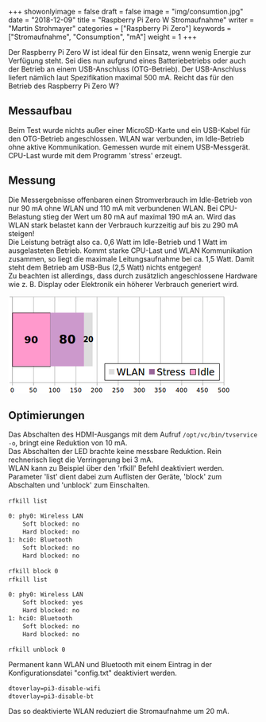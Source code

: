 ﻿+++
showonlyimage = false
draft = false
image = "img/consumtion.jpg"
date = "2018-12-09"
title = "Raspberry Pi Zero W Stromaufnahme"
writer = "Martin Strohmayer"
categories = ["Raspberry Pi Zero"] 
keywords = ["Stromaufnahme", "Consumption", "mA"]
weight = 1
+++


Der Raspberry Pi Zero W ist ideal für den Einsatz, wenn wenig Energie zur Verfügung steht. Sei dies nun aufgrund eines Batteriebetriebs oder auch der Betrieb an einem USB-Anschluss (OTG-Betrieb). Der USB-Anschluss liefert nämlich laut Spezifikation maximal 500 mA. Reicht das für den Betrieb des Raspberry Pi Zero W?
<!--more-->

## Messaufbau

Beim Test wurde nichts außer einer MicroSD-Karte und ein USB-Kabel für den OTG-Betrieb angeschlossen. WLAN war verbunden, im Idle-Betrieb ohne aktive Kommunikation. Gemessen wurde mit einem USB-Messgerät. CPU-Last wurde mit dem Programm 'stress' erzeugt. 


## Messung

Die Messergebnisse offenbaren einen Stromverbrauch im Idle-Betrieb von nur 90 mA ohne WLAN und 110 mA mit verbundenen WLAN. Bei CPU-Belastung stieg der Wert um 80 mA auf maximal 190 mA an. Wird das WLAN stark belastet kann der Verbrauch kurzzeitig auf bis zu 290 mA steigen!  
Die Leistung beträgt also ca. 0,6 Watt im Idle-Betrieb und 1 Watt im ausgelasteten Betrieb. Kommt starke CPU-Last und WLAN Kommunikation zusammen, so liegt die maximale Leitungsaufnahme bei ca. 1,5 Watt. Damit steht dem Betrieb am USB-Bus (2,5 Watt) nichts entgegen!  
Zu beachten ist allerdings, dass durch zusätzlich angeschlossene Hardware wie z. B. Display oder Elektronik ein höherer Verbrauch generiert wird.

![Diagramm](../../img/Raspberry-Pi-zero-W-Stromaufnahme.png) 

## Optimierungen

Das Abschalten des HDMI-Ausgangs mit dem Aufruf ``/opt/vc/bin/tvservice -o``, bringt eine Reduktion von 10 mA.  
Das Abschalten der LED brachte keine messbare Reduktion. Rein rechnerisch liegt die Verringerung bei 3 mA.  
WLAN kann zu Beispiel über den 'rfkill' Befehl deaktiviert werden. Parameter 'list' dient dabei zum Auflisten der Geräte, 'block' zum Abschalten und 'unblock' zum Einschalten.

``rfkill list``
``` 
0: phy0: Wireless LAN
	Soft blocked: no
	Hard blocked: no
1: hci0: Bluetooth
	Soft blocked: no
	Hard blocked: no
```
``rfkill block 0``\
``rfkill list``
``` 
0: phy0: Wireless LAN
	Soft blocked: yes
	Hard blocked: no
1: hci0: Bluetooth
	Soft blocked: no
	Hard blocked: no
```
``rfkill unblock 0``

Permanent kann WLAN und Bluetooth mit einem Eintrag in der Konfigurationsdatei "config.txt" deaktiviert werden.

``` 
dtoverlay=pi3-disable-wifi
dtoverlay=pi3-disable-bt
```

Das so deaktivierte WLAN reduziert die Stromaufnahme um 20 mA. 

